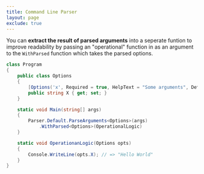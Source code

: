 ```yaml
---
title: Command Line Parser
layout: page
exclude: true
---
```


You can **extract the result of parsed arguments** into a seperate funtion to improve readability by passing an "operational" function in as an argument to the `WithParsed` function which takes the parsed options.

```csharp
class Program
{
    public class Options
    {
        [Options('x', Required = true, HelpText = "Some arguments", Default = "Hello World!")]
        public string X { get; set; }
    }

    static void Main(string[] args)
    {
        Parser.Default.ParseArguments<Options>(args)
            .WithParsed<Options>(OperationalLogic)
    }

    static void OperationanLogic(Options opts)
    {
        Console.WriteLine(opts.X); // => "Hello World"
    }
}
```